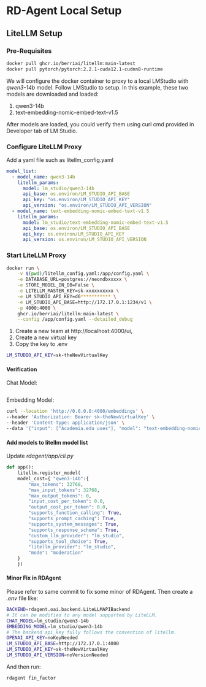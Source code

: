 # RD-Agent Local Setup

## LiteLLM Setup

### Pre-Requisites

```bash
docker pull ghcr.io/berriai/litellm:main-latest
docker pull pytorch/pytorch:2.2.1-cuda12.1-cudnn8-runtime
```

We will configure the docker container to proxy to a local LMStudio with *qwen3-14b* model. Follow LMStudio to setup. In this example, these two models are downloaded and loaded:

1. qwen3-14b
2. text-embedding-nomic-embed-text-v1.5

After models are loaded, you could verify them using curl cmd provided in Developer tab of LM Studio.

### Configure LiteLLM Proxy

Add a yaml file such as litellm_config.yaml

```yaml
model_list:
  - model_name: qwen3-14b
    litellm_params:
      model: lm_studio/qwen3-14b
      api_base: os.environ/LM_STUDIO_API_BASE
      api_key: "os.environ/LM_STUDIO_API_KEY"
      api_version: "os.environ/LM_STUDIO_API_VERSION"
  - model_name: text-embedding-nomic-embed-text-v1.5
    litellm_params:
      model: lm_studio/text-embedding-nomic-embed-text-v1.5
      api_base: os.environ/LM_STUDIO_API_BASE
      api_key: os.environ/LM_STUDIO_API_KEY
      api_version: os.environ/LM_STUDIO_API_VERSION            
```

### Start LiteLLM Proxy

```bash
docker run \
    -v $(pwd)/litellm_config.yaml:/app/config.yaml \
    -e DATABASE_URL=postgres://neondbxxxxx \
    -e STORE_MODEL_IN_DB=False \
    -e LITELLM_MASTER_KEY=sk-xxxxxxxxxx \
    -e LM_STUDIO_API_KEY=d6*********** \
    -e LM_STUDIO_API_BASE=http://172.17.0.1:1234/v1 \
    -p 4000:4000 \
    ghcr.io/berriai/litellm:main-latest \
    --config /app/config.yaml --detailed_debug
```

1. Create a new team at http://localhost:4000/ui, 
2. Create a new virtual key
3. Copy the key to .env 

```bash
LM_STUDIO_API_KEY=sk-theNewVirtualKey
```

#### Verification

Chat Model:

```bash

```

Embedding Model:

```bash
curl --location 'http://0.0.0.0:4000/embeddings' \
--header 'Authorization: Bearer sk-theNewVirtualKey' \
--header 'Content-Type: application/json' \
--data '{"input": ["Academia.edu uses"], "model": "text-embedding-nomic-embed-text-v1.5"}'
```

#### Add models to litellm model list

Update *rdagent/app/cli.py*

```python
def app():
    litellm.register_model(
    model_cost={ "qwen3-14b":{
        "max_tokens": 32768,
        "max_input_tokens": 32768,
        "max_output_tokens": 0,
        "input_cost_per_token": 0.0,
        "output_cost_per_token": 0.0,
        "supports_function_calling": True,
        "supports_prompt_caching": True,
        "supports_system_messages": True,
        "supports_response_schema": True,
        "custom_llm_provider": "lm_studio",
        "supports_tool_choice": True,
        "litellm_provider": "lm_studio",
        "mode": "moderation"
    }
    })
```

#### Minor Fix in RDAgent

Please refer to same commit to fix some minor of RDAgent. Then create a *.env* file like:

```bash
BACKEND=rdagent.oai.backend.LiteLLMAPIBackend
# It can be modified to any model supported by LiteLLM.
CHAT_MODEL=lm_studio/qwen3-14b
EMBEDDING_MODEL=lm_studio/qwen3-14b
# The backend api_key fully follows the convention of litellm.
OPENAI_API_KEY=noKeyNeeded
LM_STUDIO_API_BASE=http://172.17.0.1:4000
LM_STUDIO_API_KEY=sk-theNewVirtualKey
LM_STUDIO_API_VERSION=noVersionNeeded
```

And then run:

```bash
rdagent fin_factor
```
